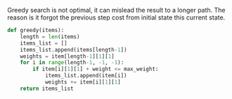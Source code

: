 Greedy search is not optimal, it can mislead the result to a longer path. The reason is it forgot the previous step cost from initial state this current state. 



```python
def greedy(items):
	length = len(items)
	items_list = []
	items_list.append(items[length-1])
	weights = item[length-1][1][1]
	for i in range(length-1, -1, -1):
		if item[i][1][1] + weight <= max_weight:
			items_list.append(item[i])
			weights += item[i][1][1]
	return items_list
```
